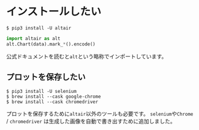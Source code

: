 # インストールしたい

```console
$ pip3 install -U altair
```

```python
import altair as alt
alt.Chart(data).mark_*().encode()
```

公式ドキュメントを読むと``alt``という略称でインポートしています。

## プロットを保存したい

```console
$ pip3 install -U selenium
$ brew install --cask google-chrome
$ brew install --cask chromedriver
```

プロットを保存するために``altair``以外のツールも必要です。
``selenium``や``Chrome`` / ``chromedriver`` は生成した画像を自動で書き出すために追加しました。
